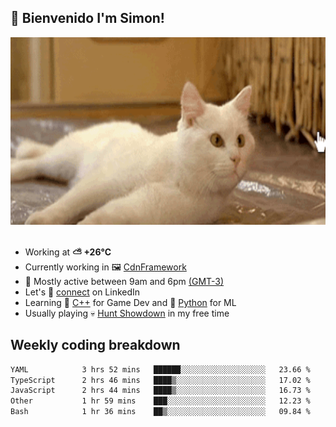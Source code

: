 <h2>👋 <b>Bienvenido I'm Simon!&nbsp;</b></h2>

<section>
  <img src="./static/banner.gif" height=300 width=1000>
</section>

<br>

<ul>
  <li>
		<!--START_SECTION:weather-->
		Working at <b>⛅️  +26°C</b>
		<!--END_SECTION:weather-->
  </li>
  <li>
    Currently working in 🖼️&nbsp;<a href=https://github.com/snapverse/cdn-framework target=_blank>CdnFramework</a>
  </li>
  <li>
    🚩 Mostly active between 9am and 6pm <a href=https://onlinealarmkur.com/world/es target=_blank>(GMT-3)</a>
  </li>
  <li>
    Let's 🔗&nbsp;<a href=https://www.linkedin.com/in/itsimmons target=_blank>connect</a> on LinkedIn
  </li>
  <li>
    Learning 👴&nbsp;<a href=https://images3.memedroid.com/images/UPLOADED755/65f2bce6734f6.webp target=_blank>C++</a> for Game Dev and 🐍&nbsp;<a href=https://qph.cf2.quoracdn.net/main-qimg-4472b6229cb75bf66ab531f3ebd4f975-lq target=_blank>Python</a> for ML
  </li>
  <li>
    Usually playing 💀&nbsp;<a href=https://www.huntshowdown.com target=_blank>Hunt Showdown</a> in my free time
  </li>
</ul>

<h2><b>Weekly coding breakdown </b></h2>

<!--START_SECTION:waka-->

```txt
YAML            3 hrs 52 mins   ██████░░░░░░░░░░░░░░░░░░░   23.66 %
TypeScript      2 hrs 46 mins   ████▒░░░░░░░░░░░░░░░░░░░░   17.02 %
JavaScript      2 hrs 44 mins   ████▒░░░░░░░░░░░░░░░░░░░░   16.73 %
Other           1 hr 59 mins    ███░░░░░░░░░░░░░░░░░░░░░░   12.23 %
Bash            1 hr 36 mins    ██▒░░░░░░░░░░░░░░░░░░░░░░   09.84 %
```

<!--END_SECTION:waka-->
